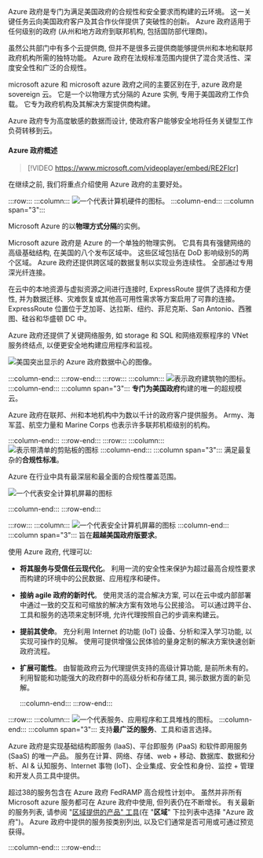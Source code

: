 Azure 政府是专门为满足美国政府的合规性和安全要求而构建的云环境。 这一关键任务云向美国政府客户及其合作伙伴提供了突破性的创新。 Azure 政府适用于任何级别的政府 (从州和地方政府到联邦机构, 包括国防部代理商)。 

虽然公共部门中有多个云提供商, 但并不是很多云提供商能够提供州和本地和联邦政府机构所需的独特功能。 Azure 政府在法规标准范围内提供了混合灵活性、深度安全性和广泛的合规性。

microsoft azure 和 microsoft azure 政府之间的主要区别在于, azure 政府是 sovereign 云。 它是一个以物理方式分隔的 Azure 实例, 专用于美国政府工作负载。 它专为政府机构及其解决方案提供商构建。

Azure 政府专为高度敏感的数据而设计, 使政府客户能够安全地将任务关键型工作负荷转移到云。

#### <a name="an-overview-of-azure-government"></a>Azure 政府概述

> [!VIDEO https://www.microsoft.com/videoplayer/embed/RE2FIcr]

<!-- What is Azure Government video from YouTube >
> [!VIDEO https://www.youtube.com/embed/_WcyWeARD2Y]
-->

<!-- Azure Friday video
> [!VIDEO https://www.youtube.com/embed/xHnTWkKo9tc]
-->

在继续之前, 我们将重点介绍使用 Azure 政府的主要好处。

:::row:::
  :::column:::
    ![一个代表计算机硬件的图标。](../media/separation-icon.png)
  :::column-end:::
    :::column span="3":::

Microsoft Azure 的以**物理方式分隔**的实例。

Microsoft azure 政府是 Azure 的一个单独的物理实例。 它具有具有强健网络的高级基础结构, 在美国的八个发布区域中。 这些区域包括在 DoD 影响级别5的两个区域。 Azure 政府还提供跨区域的数据复制以实现业务连续性。 全部通过专用深光纤连接。
 
 在云中的本地资源与虚拟资源之间进行连接时, ExpressRoute 提供了选择和方便性, 并为数据迁移、灾难恢复或其他高可用性需求等方案启用了可靠的连接。 ExpressRoute 位置位于芝加哥、达拉斯、纽约、菲尼克斯、San Antonio、西雅图、硅谷和华盛顿 DC 中。

Azure 政府还提供了关键网络服务, 如 storage 和 SQL 和网络观察程序的 VNet 服务终结点, 以便更安全地构建应用程序和监视。 


![美国突出显示的 Azure 政府数据中心的图像。](../media/sovereign-cloud-map-small.png)


  :::column-end:::
:::row-end:::
:::row:::
  :::column:::
    ![表示政府建筑物的图标。](../media/gov-icon.png)
  :::column-end:::
    :::column span="3":::
**专门为美国政府**构建的唯一的超规模云。

Azure 政府在联邦、州和本地机构中为数以千计的政府客户提供服务。 Army、海军蓝、航空力量和 Marine Corps 也表示许多联邦机柜级别的机构。

  :::column-end:::
:::row-end:::
:::row:::
  :::column:::
    ![表示带清单的剪贴板的图标](../media/clipboard-icon.png)
  :::column-end:::
    :::column span="3":::
满足最复杂的**合规性标准**。

Azure 在行业中具有最深层和最全面的合规性覆盖范围。 

![一个代表安全计算机屏幕的图标](../media/compliance-matrix.png)


  :::column-end:::
:::row-end:::

:::row:::
  :::column:::
    ![一个代表安全计算机屏幕的图标](../media/secure-screen-icon.png)
  :::column-end:::
    :::column span="3":::
旨在**超越美国政府版要求**。

使用 Azure 政府, 代理可以:
- **将其服务与受信任云现代化**。 利用一流的安全性来保护为超过最高合规性要求而构建的环境中的公民数据、应用程序和硬件。
- **接纳 agile 政府的新时代**。 使用灵活的混合解决方案, 可以在云中或内部部署中通过一致的交互和可缩放的解决方案有效地与公民接洽。 可以通过跨平台、工具和服务的选项来定制环境, 允许代理按照自己的步调来构建云。
- **提前其使命**。 充分利用 Internet 的功能 (IoT) 设备、分析和深入学习功能, 以实现可操作的见解。 使用可提供增强公民体验的量身定制的解决方案快速创新政府流程。
- **扩展可能性**。 由智能政府云为代理提供支持的高级计算功能, 是前所未有的。 利用智能和功能强大的政府群中的高级分析和存储工具, 揭示数据方面的新见解。


  :::column-end:::
:::row-end:::

:::row:::
  :::column:::
    ![一个代表服务、应用程序和工具堆栈的图标。](../media/block-icon.png)
  :::column-end:::
    :::column span="3":::
支持**最广泛的服务**、工具和语言选择。

Azure 政府是实现基础结构即服务 (IaaS)、平台即服务 (PaaS) 和软件即用服务 (SaaS) 的唯一产品。 服务在计算、网络、存储、web + 移动、数据库、数据和分析、AI & 认知服务、Internet 事物 (IoT)、企业集成、安全性和身份、监控 + 管理和开发人员工具中提供。

超过38的服务包含在 Azure 政府 FedRAMP 高合规性计划中。
虽然并非所有 Microsoft azure 服务都可在 Azure 政府中使用, 但列表仍在不断增长。 有关最新的服务列表, 请参阅 "[区域提供的产品" 工具](https://azure.microsoft.com/en-us/global-infrastructure/services/)(在 "**区域**" 下拉列表中选择 "Azure 政府")。 Azure 政府中提供的服务按类别列出, 以及它们通常是否可用或可通过预览获得。 

  :::column-end:::
:::row-end:::
